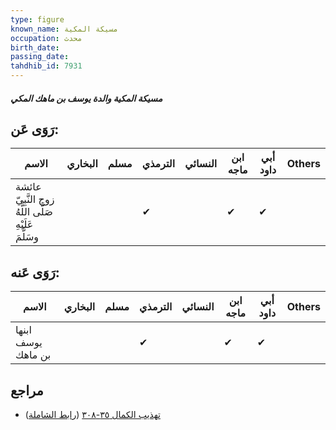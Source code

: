 ```yaml
---
type: figure
known_name: مسيكة المكية
occupation: محدث
birth_date:
passing_date:
tahdhib_id: 7931
---
```

##### مسيكة المكية والدة يوسف بن ماهك المكي

## رَوَى عَن:
| الاسم                                                | البخاري | مسلم | الترمذي | النسائي | ابن ماجه | أبي داود | Others |
| ---------------------------------------------------- | ------- | ---- | ------- | ------- | -------- | -------- | ------ |
| عائشة زوج النَّبِيّ صَلَّى اللَّهُ عَلَيْهِ وسَلَّمَ |         |      | ✔       |         | ✔        | ✔        |        |
## رَوَى عَنه:
| الاسم              | البخاري | مسلم | الترمذي | النسائي | ابن ماجه | أبي داود | Others |
| ------------------ | ------- | ---- | ------- | ------- | -------- | -------- | ------ |
| ابنها يوسف بن ماهك |         |      | ✔       |         | ✔        | ✔        |        |
## مراجع
- [تهذيب الكمال ٣٥-٣٠٨](obsidian://open?vault=Tahdhib-al-Kamal&file=Figures/٧٩٣١-مسيكة%20المكية%20والدة%20يوسف%20بن%20ماهك%20المكي) ([رابط الشاملة](https://shamela.ws/book/3722/18907))